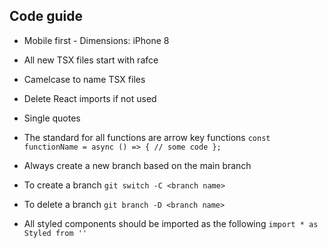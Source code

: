 ## Code guide

* Mobile first - Dimensions: iPhone 8

* All new TSX files start with rafce 
* Camelcase to name TSX files
* Delete React imports if not used
* Single quotes

* The standard for all functions are arrow key functions 
``
const functionName = async () => {
       // some code
    };
``

* Always create a new branch based on the main branch
* To create a branch
``
git switch -C <branch name>
``
* To delete a branch
``
git branch -D <branch name>
``
* All styled components should be imported as the following
``
import * as Styled from ''
``